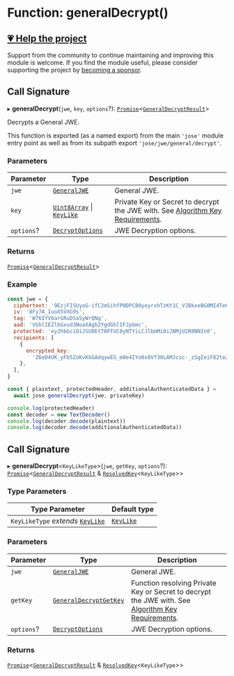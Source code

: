 # Function: generalDecrypt()

## [💗 Help the project](https://github.com/sponsors/panva)

Support from the community to continue maintaining and improving this module is welcome. If you find the module useful, please consider supporting the project by [becoming a sponsor](https://github.com/sponsors/panva).

## Call Signature

▸ **generalDecrypt**(`jwe`, `key`, `options`?): [`Promise`](https://developer.mozilla.org/docs/Web/JavaScript/Reference/Global_Objects/Promise)\<[`GeneralDecryptResult`](../../../../types/interfaces/GeneralDecryptResult.md)\>

Decrypts a General JWE.

This function is exported (as a named export) from the main `'jose'` module entry point as well
as from its subpath export `'jose/jwe/general/decrypt'`.

### Parameters

| Parameter | Type | Description |
| ------ | ------ | ------ |
| `jwe` | [`GeneralJWE`](../../../../types/interfaces/GeneralJWE.md) | General JWE. |
| `key` | [`Uint8Array`](https://developer.mozilla.org/docs/Web/JavaScript/Reference/Global_Objects/Uint8Array) \| [`KeyLike`](../../../../types/type-aliases/KeyLike.md) | Private Key or Secret to decrypt the JWE with. See [Algorithm Key Requirements](https://github.com/panva/jose/issues/210#jwe-alg). |
| `options`? | [`DecryptOptions`](../../../../types/interfaces/DecryptOptions.md) | JWE Decryption options. |

### Returns

[`Promise`](https://developer.mozilla.org/docs/Web/JavaScript/Reference/Global_Objects/Promise)\<[`GeneralDecryptResult`](../../../../types/interfaces/GeneralDecryptResult.md)\>

### Example

```js
const jwe = {
  ciphertext: '9EzjFISUyoG-ifC2mSihfP0DPC80yeyrxhTzKt1C_VJBkxeBG0MI4Te61Pk45RAGubUvBpU9jm4',
  iv: '8Fy7A_IuoX5VXG9s',
  tag: 'W76IYV6arGRuDSaSyWrQNg',
  aad: 'VGhlIEZlbGxvd3NoaXAgb2YgdGhlIFJpbmc',
  protected: 'eyJhbGciOiJSU0EtT0FFUC0yNTYiLCJlbmMiOiJBMjU2R0NNIn0',
  recipients: [
    {
      encrypted_key:
        'Z6eD4UK_yFb5ZoKvKkGAdqywEG_m0e4IYo0x8Vf30LAMJcsc-_zSgIeiF82teZyYi2YYduHKoqImk7MRnoPZOlEs0Q5BNK1OgBmSOhCE8DFyqh9Zh48TCTP6lmBQ52naqoUJFMtHzu-0LwZH26hxos0GP3Dt19O379MJB837TdKKa87skq0zHaVLAquRHOBF77GI54Bc7O49d8aOrSu1VEFGMThlW2caspPRiTSePDMDPq7_WGk50izRhB3Asl9wmP9wEeaTrkJKRnQj5ips1SAZ1hDBsqEQKKukxP1HtdcopHV5_qgwU8Hjm5EwSLMluMQuiE6hwlkXGOujZLVizA',
    },
  ],
}

const { plaintext, protectedHeader, additionalAuthenticatedData } =
  await jose.generalDecrypt(jwe, privateKey)

console.log(protectedHeader)
const decoder = new TextDecoder()
console.log(decoder.decode(plaintext))
console.log(decoder.decode(additionalAuthenticatedData))
```

## Call Signature

▸ **generalDecrypt**\<`KeyLikeType`\>(`jwe`, `getKey`, `options`?): [`Promise`](https://developer.mozilla.org/docs/Web/JavaScript/Reference/Global_Objects/Promise)\<[`GeneralDecryptResult`](../../../../types/interfaces/GeneralDecryptResult.md) & [`ResolvedKey`](../../../../types/interfaces/ResolvedKey.md)\<`KeyLikeType`\>\>

### Type Parameters

| Type Parameter | Default type |
| ------ | ------ |
| `KeyLikeType` *extends* [`KeyLike`](../../../../types/type-aliases/KeyLike.md) | [`KeyLike`](../../../../types/type-aliases/KeyLike.md) |

### Parameters

| Parameter | Type | Description |
| ------ | ------ | ------ |
| `jwe` | [`GeneralJWE`](../../../../types/interfaces/GeneralJWE.md) | General JWE. |
| `getKey` | [`GeneralDecryptGetKey`](../interfaces/GeneralDecryptGetKey.md) | Function resolving Private Key or Secret to decrypt the JWE with. See [Algorithm Key Requirements](https://github.com/panva/jose/issues/210#jwe-alg). |
| `options`? | [`DecryptOptions`](../../../../types/interfaces/DecryptOptions.md) | JWE Decryption options. |

### Returns

[`Promise`](https://developer.mozilla.org/docs/Web/JavaScript/Reference/Global_Objects/Promise)\<[`GeneralDecryptResult`](../../../../types/interfaces/GeneralDecryptResult.md) & [`ResolvedKey`](../../../../types/interfaces/ResolvedKey.md)\<`KeyLikeType`\>\>
